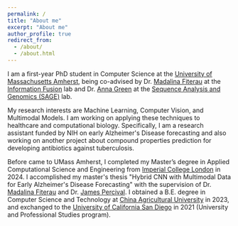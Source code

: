 ```yaml
---
permalink: /
title: "About me"
excerpt: "About me"
author_profile: true
redirect_from: 
  - /about/
  - /about.html
---
```


I am a first-year PhD student in Computer Science at the [University of Massachusetts Amherst](https://www.umass.edu/), being co-advised by Dr. [Madalina Fiterau](https://people.cs.umass.edu/~mfiterau/) at the [Information Fusion](https://groups.cs.umass.edu/infofusion/home/) lab and Dr. [Anna Green](https://sage.cs.umass.edu/author/anna-green/) at the [Sequence Analysis and Genomics (SAGE)](https://sage.cs.umass.edu/) lab.

My research interests are Machine Learning, Computer Vision, and Multimodal Models. I am working on applying these techniques to healthcare and computational biology. Specifically, I am a research assistant funded by NIH on early Alzheimer's Disease forecasting and also working on another project about compound properties prediction for developing antibiotics against tuberculosis.

Before came to UMass Amherst, I completed my Master’s degree in Applied Computational Science and Engineering from [Imperial College London](https://www.imperial.ac.uk/) in 2024. I accomplished my master's thesis "Hybrid CNN with Multimodal Data for Early Alzheimer's Disease Forecasting" with the supervision of Dr. [Madalina Fiterau](https://people.cs.umass.edu/~mfiterau/) and Dr. [James Percival](https://jrper.github.io/). I obtained a B.E. degree in Computer Science and Technology at [China Agricultural University](https://en.cau.edu.cn/) in 2023, and exchanged to the [University of California San Diego](https://ucsd.edu/) in 2021 (University and Professional Studies program).
